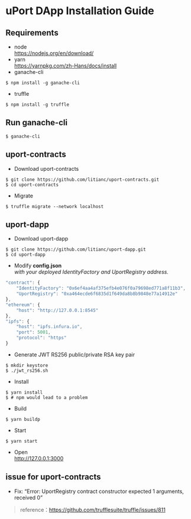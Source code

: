 # uPort DApp Installation Guide
## Requirements
- node  
https://nodejs.org/en/download/
- yarn  
https://yarnpkg.com/zh-Hans/docs/install
- ganache-cli  
```
$ npm install -g ganache-cli
```
- truffle  
```
$ npm install -g truffle
```

## Run ganache-cli
```
$ ganache-cli
```

## uport-contracts
- Download uport-contracts
```
$ git clone https://github.com/litianc/uport-contracts.git
$ cd uport-contracts
```
- Migrate
```
$ truffle migrate --network localhost
```

## uport-dapp
- Download uport-dapp
```
$ git clone https://github.com/litianc/uport-dapp.git
$ cd uport-dapp
```
- Modify **config.json**  
*with your deployed IdentityFactory and UportRegistry address.*
```js
"contract": {
    "IdentityFactory": "0x6ef4aa4af375efb4e076f0a79698ed771a8f11b3",
    "UportRegistry": "0xa464ecde6f6835d1f649da8b8b9848e77a14912e"
},
"ethereum": {
    "host": "http://127.0.0.1:8545"
},
"ipfs": {
    "host": "ipfs.infura.io",
    "port": 5001,
    "protocol": "https"
}    
```

- Generate JWT RS256 public/private RSA key pair
```
$ mkdir keystore
$ ./jwt_rs256.sh
```

- Install
```
$ yarn install
$ # npm would lead to a problem
```

- Build
```
$ yarn buildp
```

- Start
```
$ yarn start
```

- Open  
http://127.0.0.1:3000

## issue for uport-contracts
- Fix: “Error: UportRegistry contract constructor expected 1 arguments, received 0”
> reference：https://github.com/trufflesuite/truffle/issues/811
